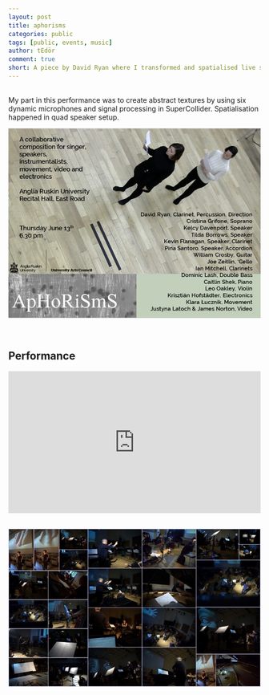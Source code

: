 ```yaml
---
layout: post
title: aphorisms
categories: public
tags: [public, events, music]
author: tEdör
comment: true
short: A piece by David Ryan where I transformed and spatialised live sound in SuperCollider.
---
```

<br>
My part in this performance was to create abstract textures by using six dynamic microphones and signal processing in SuperCollider. Spatialisation happened in quad speaker setup.

<br>

![](../assets/img//2019-06-13-aphorisms-poster.jpg)

<br>

## Performance

<div style="left: 0; width: 100%; height: 0; position: relative; padding-bottom: 56.2493%;"><iframe src="https://www.youtube.com/embed/pyPkSN6rsUk?rel=0&amp;showinfo=0" style="border: 0; top: 0; left: 0; width: 100%; height: 100%; position: absolute;" allowfullscreen scrolling="no"></iframe></div>

<br>

![](../assets/img//2019-06-13-aphorisms-01-k-rehearsal.jpg)
